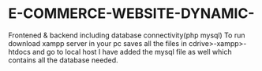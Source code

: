 # E-COMMERCE-WEBSITE-DYNAMIC-
Frontened &amp; backend including database connectivity(php mysql)
To run download xampp server in your pc saves all the files in cdrive>-xampp>-htdocs and go to local host
I have added the mysql file as well which contains all the database needed.
